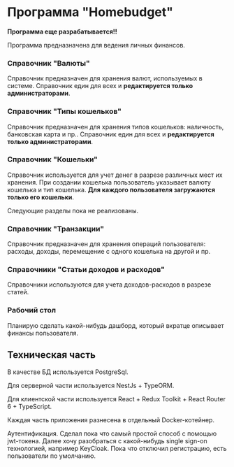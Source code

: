 # Программа "Homebudget"

**Программа еще разрабатывается!!**

Программа предназначена для ведения личных финансов.

### Справочник "Валюты"
Справочник предназначен для хранения валют, используемых в системе.
Справочник един для всех и **редактируется только администраторами**.

### Справочник "Типы кошельков"
Справочник предназначен для хранения типов кошельков: наличность, банковская карта и пр..
Справочник един для всех и **редактируется только администраторами**.

### Справочник "Кошельки"
Справочник используется для учет денег в разрезе различных мест их хранения.
При создании кошелька пользователь указывает валюту кошелька и тип кошелька.
**Для каждого пользователя загружаются только его кошельки**.


Следующие разделы пока не реализованы.

### Справочник "Транзакции"
Справочник предназначен для хранения операций пользователя: расходы, доходы, перемещение с одного кошелька на другой и пр.

### Справочники "Статьи доходов и расходов"
Справочники используются для учета доходов-расходов в разрезе статей.

### Рабочий стол
Планирую сделать какой-нибудь дашборд, который вкратце описывает финансы пользователя.



## Техническая часть

В качестве БД используется PostgreSql.

Для серверной части используется NestJs + TypeORM.

Для клиентской части используется React + Redux Toolkit + React Router 6 + TypeScript.

Каждая часть приложения разнесена в отдельный Docker-котейнер.

Аутентификация.
Сделал пока что самый простой способ с помощью jwt-токена.
Далее хочу разобраться с какой-нибудь single sign-on технологией, например KeyCloak.
Пока что отключил регистрацию, есть пользователи по умолчанию.
